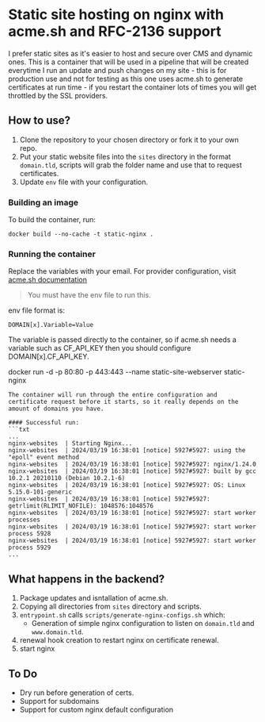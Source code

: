 # Static site hosting on nginx with acme.sh and RFC-2136 support

I prefer static sites as it's easier to host and secure over CMS and dynamic ones.
This is a container that will be used in a pipeline that will be created everytime I run an update and push changes on my site - this is for production use and not for testing as this one uses acme.sh to generate certificates at run time - if you restart the container lots of times you will get throttled by the SSL providers.

## How to use?

1. Clone the repository to your chosen directory or fork it to your own repo.
2. Put your static website files into the `sites` directory in the format `domain.tld`, scripts will grab the folder name and use that to request certificates.
3. Update `env` file with your configuration.

### Building an image

To build the container, run:
```shell
docker build --no-cache -t static-nginx .
```

### Running the container

Replace the variables with your email.
For provider configuration, visit [acme.sh documentation](https://github.com/acmesh-official/acme.sh)

> You must have the env file to run this.


env file format is:
```text
DOMAIN[x].Variable=Value
```

The variable is passed directly to the container, so if acme.sh needs a variable such as CF_API_KEY then you should configure DOMAIN[x].CF_API_KEY.

docker run -d -p 80:80 -p 443:443 --name static-site-webserver static-nginx
```
The container will run through the entire configuration and certificate request before it starts, so it really depends on the amount of domains you have.

#### Successful run:
```txt
...
nginx-websites  | Starting Nginx...
nginx-websites  | 2024/03/19 16:38:01 [notice] 5927#5927: using the "epoll" event method
nginx-websites  | 2024/03/19 16:38:01 [notice] 5927#5927: nginx/1.24.0
nginx-websites  | 2024/03/19 16:38:01 [notice] 5927#5927: built by gcc 10.2.1 20210110 (Debian 10.2.1-6) 
nginx-websites  | 2024/03/19 16:38:01 [notice] 5927#5927: OS: Linux 5.15.0-101-generic
nginx-websites  | 2024/03/19 16:38:01 [notice] 5927#5927: getrlimit(RLIMIT_NOFILE): 1048576:1048576
nginx-websites  | 2024/03/19 16:38:01 [notice] 5927#5927: start worker processes
nginx-websites  | 2024/03/19 16:38:01 [notice] 5927#5927: start worker process 5928
nginx-websites  | 2024/03/19 16:38:01 [notice] 5927#5927: start worker process 5929
...
```


## What happens in the backend?

1. Package updates and isntallation of acme.sh.
2. Copying all directories from `sites` directory and scripts.
3. `entrypoint.sh` calls `scripts/generate-nginx-configs.sh` which:
    * Generation of simple nginx configuration to listen on `domain.tld` and `www.domain.tld`.
4. renewal hook creation to restart nginx on certificate renewal.
5. start nginx



## To Do
* Dry run before generation of certs.
* Support for subdomains
* Support for custom nginx default configuration
